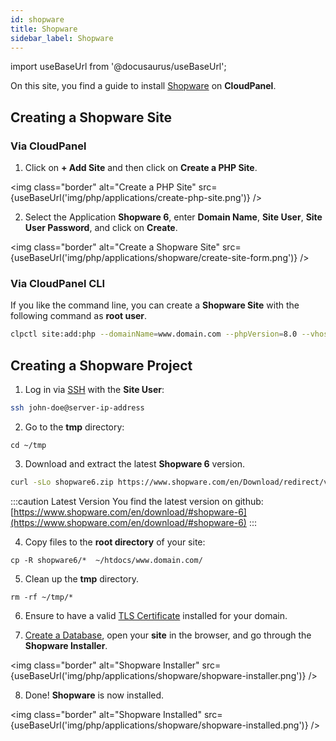 ```yaml
---
id: shopware
title: Shopware
sidebar_label: Shopware
---
```


import useBaseUrl from '@docusaurus/useBaseUrl';

On this site, you find a guide to install [Shopware](https://www.shopware.com/) on **CloudPanel**.

## Creating a Shopware Site

### Via CloudPanel

1. Click on **+ Add Site** and then click on **Create a PHP Site**.

<img class="border" alt="Create a PHP Site" src={useBaseUrl('img/php/applications/create-php-site.png')} />

2. Select the Application **Shopware 6**, enter **Domain Name**, **Site User**, **Site User Password**, and click on **Create**.

<img class="border" alt="Create a Shopware Site" src={useBaseUrl('img/php/applications/shopware/create-site-form.png')} />

### Via CloudPanel CLI

If you like the command line, you can create a **Shopware Site** with the following command as **root user**.

```bash
clpctl site:add:php --domainName=www.domain.com --phpVersion=8.0 --vhostTemplate='Shopware 6' --siteUser='john-doe' --siteUserPassword='!secretPassword!'
```

## Creating a Shopware Project

1. Log in via [SSH](../../../frontend-area/ssh-ftp/#ssh-login) with the **Site User**:

```bash
ssh john-doe@server-ip-address
```

2. Go to the **tmp** directory:

```
cd ~/tmp
```

3. Download and extract the latest **Shopware 6** version.

```bash
curl -sLo shopware6.zip https://www.shopware.com/en/Download/redirect/version/sw6/file/install_v6.4.11.1_4acac2b5012d6a03377ae5881590aec8cda0196b.zip && unzip shopware6.zip -d shopware6
```

:::caution Latest Version
You find the latest version on github: [https://www.shopware.com/en/download/#shopware-6](https://www.shopware.com/en/download/#shopware-6)
:::

4. Copy files to the **root directory** of your site:

```
cp -R shopware6/*  ~/htdocs/www.domain.com/
```

5. Clean up the **tmp** directory.

```
rm -rf ~/tmp/*
```

6. Ensure to have a valid [TLS Certificate](../../../frontend-area/tls/) installed for your domain.
 
7. [Create a Database](../../../frontend-area/databases/#adding-a-database), open your **site** in the browser, and go through the **Shopware Installer**.

<img class="border" alt="Shopware Installer" src={useBaseUrl('img/php/applications/shopware/shopware-installer.png')} />

8. Done! **Shopware** is now installed.

<img class="border" alt="Shopware Installed" src={useBaseUrl('img/php/applications/shopware/shopware-installed.png')} />

